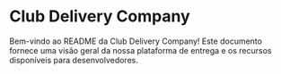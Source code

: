 # Club Delivery Company
Bem-vindo ao README da Club Delivery Company! Este documento fornece uma visão geral da nossa plataforma de entrega e os recursos disponíveis para desenvolvedores.
